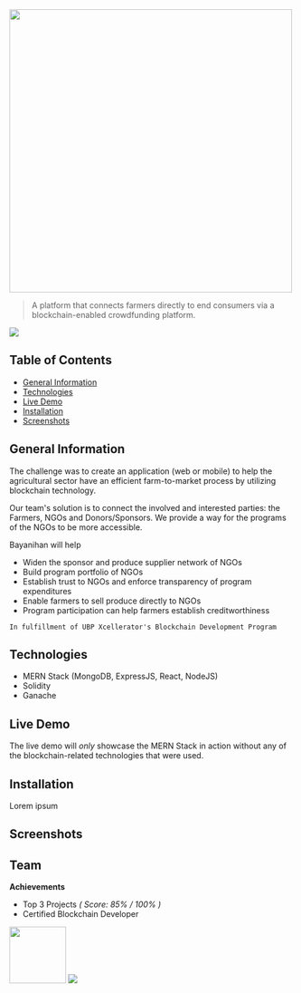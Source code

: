 <img src="https://imgur.com/y2Lmecv.png" width="500"/>

> <p>A platform that connects farmers directly to end consumers via a blockchain-enabled crowdfunding platform.</p>
<img src="https://img.shields.io/badge/Status-Refactoring-%23F7A000"/>

## Table of Contents

* [General Information](#general-information)
* [Technologies](#technologies)
* [Live Demo](#live-demo)
* [Installation](#installation)
* [Screenshots](#screenshots)

## General Information

The challenge was to create an application (web or mobile) to help the agricultural sector have an efficient farm-to-market process by utilizing blockchain technology.

Our team's solution is to connect the involved and interested parties: the Farmers, NGOs and Donors/Sponsors. We provide a way for the programs of the NGOs to be more accessible.

Bayanihan will help
* Widen the sponsor and produce supplier network of NGOs
* Build program portfolio of NGOs
* Establish trust to NGOs and enforce transparency of program expenditures
* Enable farmers to sell produce directly to NGOs
* Program participation can help farmers establish creditworthiness

`In fulfillment of UBP Xcellerator's Blockchain Development Program`

## Technologies

* MERN Stack (MongoDB, ExpressJS, React, NodeJS)
* Solidity
* Ganache

## Live Demo

The live demo will *only* showcase the MERN Stack in action without any of the blockchain-related technologies that were used.

## Installation

Lorem ipsum

## Screenshots

## Team

<b>Achievements</b>
* Top 3 Projects *( Score: 85% / 100% )*
* Certified Blockchain Developer 

<img src="https://imgur.com/bYSaTUY.png" width="100"/>

<a href="https://github.com/swenceslao/agriblockchain/graphs/contributors">
  <img src="https://contrib.rocks/image?repo=swenceslao/agriblockchain" />
</a>
